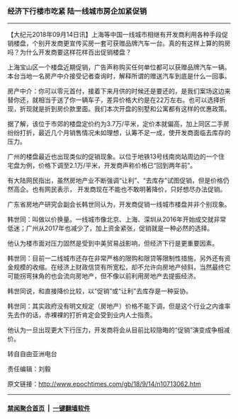 ### 经济下行楼市吃紧 陆一线城市房企加紧促销
------------------------

<p>【大纪元2018年09月14日讯】上海等中国一线城市相继有开发商利用各种手段促销楼盘，个别开发商更宣传买房一套可获赠品牌汽车一台。真的有这样上算的购房吗？为什么开发商要这样花样百出促销楼盘？</p>
<p>上海宝山区一个楼盘近期促销，广告声称购买任何单位都可以获赠品牌汽车一辆。本台当地一名房产中介接受记者查询时，解释所谓的赠送汽车到底是什么一回事。</p>
<p>房产中介：你可以零元首付，接着下来月供的时候还是要还的，是我们案场这边来替你还，就相当于送了你一辆车子，差异价格大约是在22万左右。也可以选择折现，折现就是折到房价款里面。我们本次开盘的别墅和公寓都有这样的优惠政策。</p>
<p>据了解，该位于市郊的楼盘定价约为3.7万/平米，定价本就偏高，加上同区二手房纷纷打折，最近几个月销售情况未如理想，认筹不足一成，使开发商面临去库存的压力。</p>
<p>广州的楼盘最近也出现类似的促销现象。以位于地铁13号线南岗站周边的一个住宅盘为例，价格下调至2.1万/平米，开发商声称价格已“回到两年前”。</p>
<p>有大陆网民指出，虽然房地产业不断强调“让利”、“去库存”试图促销，但是价格仍然高企。也有网民表示， 开发商现在不能也不敢明著降价，只好想尽办法促销。</p>
<p>广东省房地产研究会副会长韩世同认为，开发商促销一线城市楼盘并非个别现象。</p>
<p>韩世同：叫做以价换量。一线城市像北京、上海、深圳从2016年开始成交就非常低迷；广州从2017年也减少了，加上资金紧张，促销就是一种必然的选择。</p>
<p>他认为楼市面对压力固然是受到中美贸易战影响，但经济下行是更重要因素。</p>
<p>韩世同：目前一二线城市还存在非常严格的限购和限贷等限制性措施，另外还有资金规模的收缩。在经济上财政信贷有所宽松，却不允许向房地产倾斜，当然最终它可能拐弯抹角的也会流向房地产，但不像以前利用房地产去提振经济。</p>
<p>韩世同说，和直接降价比较，以“促销”或“让利”去库存是一种妥协。</p>
<p>韩世同：其实政府没有明文规定（房地产）价格不能下调，但是这个行业之内谁率先去作的话，赤裸裸的打折肯定会受到业内人士指责。</p>
<p>他认为一旦出现更大下行压力，开发商将会从目前比较隐晦的“促销”演变成争相减价。</p>
<p>转自自由亚洲电台</p>
<p>责任编辑：刘毅</p>

原文链接：http://www.epochtimes.com/gb/18/9/14/n10713062.htm


------------------------
#### [禁闻聚合首页](https://github.com/gfw-breaker/banned-news/blob/master/README.md) &nbsp;|&nbsp;  [一键翻墙软件](https://github.com/gfw-breaker/nogfw/blob/master/README.md)